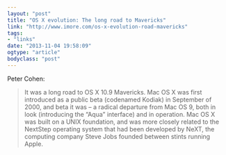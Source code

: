```yaml
---
layout: "post"
title: "OS X evolution: The long road to Mavericks"
link: "http://www.imore.com/os-x-evolution-road-mavericks"
tags: 
- "links"
date: "2013-11-04 19:58:09"
ogtype: "article"
bodyclass: "post"
---
```


Peter Cohen:

> It was a long road to OS X 10.9 Mavericks. Mac OS X was first introduced as a public beta (codenamed Kodiak) in September of 2000, and beta it was – a radical departure from Mac OS 9, both in look (introducing the “Aqua” interface) and in operation. Mac OS X was built on a UNIX foundation, and was more closely related to the NextStep operating system that had been developed by NeXT, the computing company Steve Jobs founded between stints running Apple.